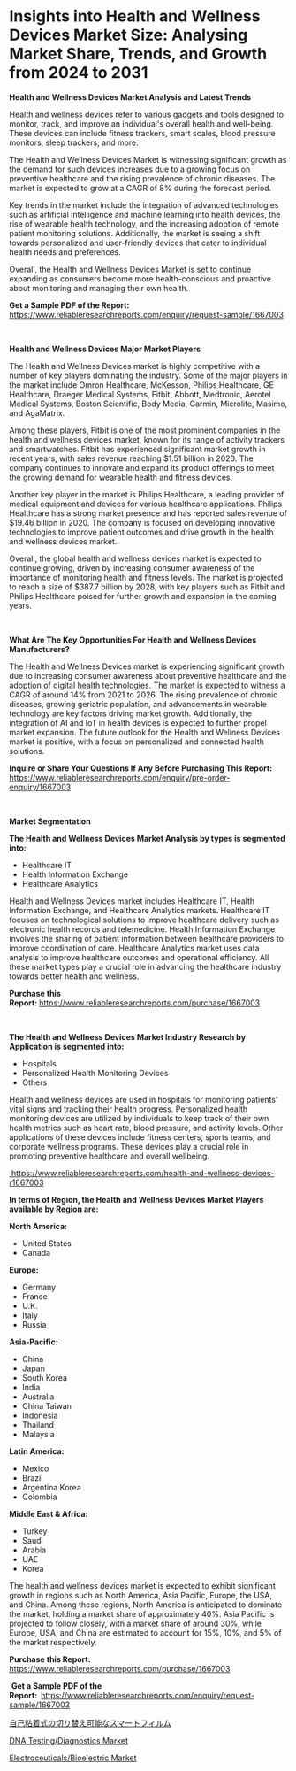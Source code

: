 <p><h1>Insights into Health and Wellness Devices Market Size: Analysing Market Share, Trends, and Growth from 2024 to 2031</h1></p><p><strong>Health and Wellness Devices Market Analysis and Latest Trends</strong></p>
<p><p>Health and wellness devices refer to various gadgets and tools designed to monitor, track, and improve an individual's overall health and well-being. These devices can include fitness trackers, smart scales, blood pressure monitors, sleep trackers, and more.</p><p>The Health and Wellness Devices Market is witnessing significant growth as the demand for such devices increases due to a growing focus on preventive healthcare and the rising prevalence of chronic diseases. The market is expected to grow at a CAGR of 8% during the forecast period.</p><p>Key trends in the market include the integration of advanced technologies such as artificial intelligence and machine learning into health devices, the rise of wearable health technology, and the increasing adoption of remote patient monitoring solutions. Additionally, the market is seeing a shift towards personalized and user-friendly devices that cater to individual health needs and preferences.</p><p>Overall, the Health and Wellness Devices Market is set to continue expanding as consumers become more health-conscious and proactive about monitoring and managing their own health.</p></p>
<p><strong>Get a Sample PDF of the Report:&nbsp;</strong> <a href="https://www.reliableresearchreports.com/enquiry/request-sample/1667003">https://www.reliableresearchreports.com/enquiry/request-sample/1667003</a></p>
<p>&nbsp;</p>
<p><strong>Health and Wellness Devices Major Market Players</strong></p>
<p><p>The Health and Wellness Devices market is highly competitive with a number of key players dominating the industry. Some of the major players in the market include Omron Healthcare, McKesson, Philips Healthcare, GE Healthcare, Draeger Medical Systems, Fitbit, Abbott, Medtronic, Aerotel Medical Systems, Boston Scientific, Body Media, Garmin, Microlife, Masimo, and AgaMatrix.</p><p>Among these players, Fitbit is one of the most prominent companies in the health and wellness devices market, known for its range of activity trackers and smartwatches. Fitbit has experienced significant market growth in recent years, with sales revenue reaching $1.51 billion in 2020. The company continues to innovate and expand its product offerings to meet the growing demand for wearable health and fitness devices.</p><p>Another key player in the market is Philips Healthcare, a leading provider of medical equipment and devices for various healthcare applications. Philips Healthcare has a strong market presence and has reported sales revenue of $19.46 billion in 2020. The company is focused on developing innovative technologies to improve patient outcomes and drive growth in the health and wellness devices market.</p><p>Overall, the global health and wellness devices market is expected to continue growing, driven by increasing consumer awareness of the importance of monitoring health and fitness levels. The market is projected to reach a size of $387.7 billion by 2028, with key players such as Fitbit and Philips Healthcare poised for further growth and expansion in the coming years.</p></p>
<p>&nbsp;</p>
<p><strong>What Are The Key Opportunities For Health and Wellness Devices Manufacturers?</strong></p>
<p><p>The Health and Wellness Devices market is experiencing significant growth due to increasing consumer awareness about preventive healthcare and the adoption of digital health technologies. The market is expected to witness a CAGR of around 14% from 2021 to 2026. The rising prevalence of chronic diseases, growing geriatric population, and advancements in wearable technology are key factors driving market growth. Additionally, the integration of AI and IoT in health devices is expected to further propel market expansion. The future outlook for the Health and Wellness Devices market is positive, with a focus on personalized and connected health solutions.</p></p>
<p><strong>Inquire or Share Your Questions If Any Before Purchasing This Report:</strong> <a href="https://www.reliableresearchreports.com/enquiry/pre-order-enquiry/1667003">https://www.reliableresearchreports.com/enquiry/pre-order-enquiry/1667003</a></p>
<p>&nbsp;</p>
<p><strong>Market Segmentation</strong></p>
<p><strong>The Health and Wellness Devices Market Analysis by types is segmented into:</strong></p>
<p><ul><li>Healthcare IT</li><li>Health Information Exchange</li><li>Healthcare Analytics</li></ul></p>
<p><p>Health and Wellness Devices market includes Healthcare IT, Health Information Exchange, and Healthcare Analytics markets. Healthcare IT focuses on technological solutions to improve healthcare delivery such as electronic health records and telemedicine. Health Information Exchange involves the sharing of patient information between healthcare providers to improve coordination of care. Healthcare Analytics market uses data analysis to improve healthcare outcomes and operational efficiency. All these market types play a crucial role in advancing the healthcare industry towards better health and wellness.</p></p>
<p><strong>Purchase this Report:&nbsp;</strong><a href="https://www.reliableresearchreports.com/purchase/1667003">https://www.reliableresearchreports.com/purchase/1667003</a></p>
<p>&nbsp;</p>
<p><strong>The Health and Wellness Devices Market Industry Research by Application is segmented into:</strong></p>
<p><ul><li>Hospitals</li><li>Personalized Health Monitoring Devices</li><li>Others</li></ul></p>
<p><p>Health and wellness devices are used in hospitals for monitoring patients' vital signs and tracking their health progress. Personalized health monitoring devices are utilized by individuals to keep track of their own health metrics such as heart rate, blood pressure, and activity levels. Other applications of these devices include fitness centers, sports teams, and corporate wellness programs. These devices play a crucial role in promoting preventive healthcare and overall wellbeing.</p></p>
<p><a href="https://www.reliableresearchreports.com/health-and-wellness-devices-r1667003">&nbsp;https://www.reliableresearchreports.com/health-and-wellness-devices-r1667003</a></p>
<p><strong>In terms of Region, the Health and Wellness Devices Market Players available by Region are:</strong></p>
<p>
    <p> <strong> North America: </strong>
        <ul>
            <li>United States</li>
            <li>Canada</li>
        </ul>
        </p> 
    <p> <strong> Europe: </strong>
        <ul>
            <li>Germany</li>
            <li>France</li>
            <li>U.K.</li>
            <li>Italy</li>
            <li>Russia</li>
        </ul>
        </p> 
    <p> <strong> Asia-Pacific: </strong>
        <ul>
            <li>China</li>
            <li>Japan</li>
            <li>South Korea</li>
            <li>India</li>
            <li>Australia</li>
            <li>China Taiwan</li>
            <li>Indonesia</li>
            <li>Thailand</li>
            <li>Malaysia</li>
        </ul>
        </p> 
    <p> <strong> Latin America: </strong>
        <ul>
            <li>Mexico</li>
            <li>Brazil</li>
            <li>Argentina Korea</li>
            <li>Colombia</li>
        </ul>
        </p> 
    <p> <strong> Middle East & Africa: </strong>
        <ul>
            <li>Turkey</li>
            <li>Saudi</li>
            <li>Arabia</li>
            <li>UAE</li>
            <li>Korea</li>
        </ul>
    </p>
    </p>
<p><p>The health and wellness devices market is expected to exhibit significant growth in regions such as North America, Asia Pacific, Europe, the USA, and China. Among these regions, North America is anticipated to dominate the market, holding a market share of approximately 40%. Asia Pacific is projected to follow closely, with a market share of around 30%, while Europe, USA, and China are estimated to account for 15%, 10%, and 5% of the market respectively.</p></p>
<p><strong>Purchase this Report: </strong><a href="https://www.reliableresearchreports.com/purchase/1667003">https://www.reliableresearchreports.com/purchase/1667003</a></p>
<p>&nbsp;<strong>Get a Sample PDF of the Report:&nbsp;&nbsp;</strong><a href="https://www.reliableresearchreports.com/enquiry/request-sample/1667003">https://www.reliableresearchreports.com/enquiry/request-sample/1667003</a></p>
<p><strong></strong></p>
<p><p><a href="https://github.com/KaliMetz2023/Market-Research-Report-List-1/blob/main/2254656171905.md">自己粘着式の切り替え可能なスマートフィルム</a></p><p><a href="https://github.com/Angelnienowdseej3e45z3p8c/Market-Research-Report-List-3/blob/main/dna-testingdiagnostics-market.md">DNA Testing/Diagnostics Market</a></p><p><a href="https://github.com/angeliabkratze/Market-Research-Report-List-1/blob/main/electroceuticalsbioelectric-market.md">Electroceuticals/Bioelectric Market</a></p></p>